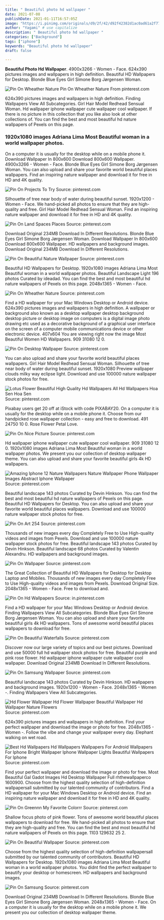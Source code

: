 ```yaml
---
title: " Beautiful photo hd wallpaper "
date: 2021-07-08
publishDate: 2021-01-11T16:57:05Z
image: "https://i.pinimg.com/originals/d9/2f/42/d92f42382d1ac0ad61a2f772bf5f47aa.jpg"
author: "Yagami" # use capitalize
description: " Beautiful photo hd wallpaper "
categories: ["Background"]
tags: ["iphone"]
keywords: "Beautiful photo hd wallpaper"
draft: false

---
```



**Beautiful Photo Hd Wallpaper**. 4900x3266 - Women - Face. 624x390 pictures images and wallpapers in high definition. Beautiful HD Wallpapers for Desktop. Blonde Blue Eyes Girl Simone Borg Jørgensen Woman.

![Pin On Wheather Nature](https://i.pinimg.com/originals/75/e0/b2/75e0b20e74e0e83402decbabba7f8168.jpg "Pin On Wheather Nature")
Pin On Wheather Nature From pinterest.com


624x390 pictures images and wallpapers in high definition. Finding Wallpapers View All Subcategories. Girl Hair Model Redhead Sensual Woman. Hd wallpaper iphone wallpaper cute wallpaper cool wallpaper. If there is no picture in this collection that you like also look at other collections of. You can find the best and most beautiful hd nature wallpapers of Pexels on this page.

### 1920x1080 images Adriana Lima Most Beautiful woman in a world wallpaper photos.

On a computer it is usually for the desktop while on a mobile phone it. Download Wallpaper In 800x600 Download 800x600 Wallpaper. 4900x3266 - Women - Face. Blonde Blue Eyes Girl Simone Borg Jørgensen Woman. You can also upload and share your favorite world beautiful places wallpapers. Find an inspiring nature wallpaper and download it for free in HD and 4K quality.


![Pin On Projects To Try](https://i.pinimg.com/originals/c1/b8/d0/c1b8d0bf43d9eb99b3934a4765b9d74f.jpg "Pin On Projects To Try")
Source: pinterest.com

Silhouette of tree near body of water during beautiful sunset. 1920x1200 - Women - Face. We hand-picked all photos to ensure that they are high-quality and free. Girl Hair Model Redhead Sensual Woman. Find an inspiring nature wallpaper and download it for free in HD and 4K quality.

![Pin On Land Spaces Places](https://i.pinimg.com/originals/b1/94/0e/b1940eb27d12eadbcdaa86dca0f1037d.jpg "Pin On Land Spaces Places")
Source: pinterest.com

Download Original 234MB Download In Different Resolutions. Blonde Blue Eyes Girl Simone Borg Jørgensen Woman. Download Wallpaper In 800x600 Download 800x600 Wallpaper. HD wallpapers and background images. Download Original 234MB Download In Different Resolutions.

![Pin On Beautiful Nature Wallpaper](https://i.pinimg.com/564x/49/2d/ec/492deccaa933f1a02d4836fdf28dc7d0.jpg "Pin On Beautiful Nature Wallpaper")
Source: pinterest.com

Beautiful HD Wallpapers for Desktop. 1920x1080 images Adriana Lima Most Beautiful woman in a world wallpaper photos. Beautiful Landscape Light 196 photos Curated by ideadad. You can find the best and most beautiful hd nature wallpapers of Pexels on this page. 2048x1365 - Women - Face.

![Pin On Wheather Nature](https://i.pinimg.com/originals/75/e0/b2/75e0b20e74e0e83402decbabba7f8168.jpg "Pin On Wheather Nature")
Source: pinterest.com

Find a HD wallpaper for your Mac Windows Desktop or Android device. 624x390 pictures images and wallpapers in high definition. A wallpaper or background also known as a desktop wallpaper desktop background desktop picture or desktop image on computers is a digital image photo drawing etc used as a decorative background of a graphical user interface on the screen of a computer mobile communications device or other electronic device. 407x604 You are viewing right now the image Most Beautiful Women HD Wallpapers. 909 31080 12 0.

![Pin On Desktop Wallpaper](https://i.pinimg.com/originals/b4/5a/69/b45a69298e312ac7049da8be77842aee.jpg "Pin On Desktop Wallpaper")
Source: pinterest.com

You can also upload and share your favorite world beautiful places wallpapers. Girl Hair Model Redhead Sensual Woman. Silhouette of tree near body of water during beautiful sunset. 1920x1080 Preview wallpaper clouds milky way eclipse light. Download and use 100000 nature wallpaper stock photos for free.

![Lotus Flower Beautiful High Quality Hd Wallpapers All Hd Wallpapers Hoa Sen Hoa Sen](https://i.pinimg.com/originals/b8/36/2a/b8362a9acdad0d6b230dc4c7b8f7fb52.jpg "Lotus Flower Beautiful High Quality Hd Wallpapers All Hd Wallpapers Hoa Sen Hoa Sen")
Source: pinterest.com

Pixabay users get 20 off at iStock with code PIXABAY20. On a computer it is usually for the desktop while on a mobile phone it. Choose from our handpicked rose wallpaper collection - easy and free to download. 491 24750 10 0. Rose Flower Petal Love.

![Pin On Nice Picture](https://i.pinimg.com/originals/67/34/43/6734434b9abc22d542515d7e50e258fa.jpg "Pin On Nice Picture")
Source: pinterest.com

Hd wallpaper iphone wallpaper cute wallpaper cool wallpaper. 909 31080 12 0. 1920x1080 images Adriana Lima Most Beautiful woman in a world wallpaper photos. We present you our collection of desktop wallpaper theme. You can also upload and share your favorite beautiful girls 4k HD wallpapers.

![Amazing Iphone 12 Nature Wallpapers Nature Wallpaper Phone Wallpaper Images Abstract Iphone Wallpaper](https://i.pinimg.com/originals/40/85/ef/4085ef01d18ac311bf26fa299fc2fb63.png "Amazing Iphone 12 Nature Wallpapers Nature Wallpaper Phone Wallpaper Images Abstract Iphone Wallpaper")
Source: pinterest.com

Beautiful landscape 143 photos Curated by Devin Hinkson. You can find the best and most beautiful hd nature wallpapers of Pexels on this page. Beautiful HD Wallpapers for Desktop. You can also upload and share your favorite world beautiful places wallpapers. Download and use 100000 nature wallpaper stock photos for free.

![Pin On Art 254](https://i.pinimg.com/originals/84/92/1d/84921d5de76e656f28be142abc710987.jpg "Pin On Art 254")
Source: pinterest.com

Thousands of new images every day Completely Free to Use High-quality videos and images from Pexels. Download and use 100000 nature wallpaper stock photos for free. Beautiful landscape 143 photos Curated by Devin Hinkson. Beautiful landscape 68 photos Curated by Valentin Alexandru. HD wallpapers and background images.

![Pin On Wallpaper](https://i.pinimg.com/originals/37/a9/06/37a906be8bd465bb52f092f3f89f9def.jpg "Pin On Wallpaper")
Source: pinterest.com

The Great Collection of Beautiful HD Wallpapers for Desktop for Desktop Laptop and Mobiles. Thousands of new images every day Completely Free to Use High-quality videos and images from Pexels. Download Original Size. 2048x1365 - Women - Face. Free to download and.

![Pin On Hd Wallpapers](https://i.pinimg.com/originals/fe/20/d2/fe20d21a45e07d08aa598c5574c5101f.jpg "Pin On Hd Wallpapers")
Source: in.pinterest.com

Find a HD wallpaper for your Mac Windows Desktop or Android device. Finding Wallpapers View All Subcategories. Blonde Blue Eyes Girl Simone Borg Jørgensen Woman. You can also upload and share your favorite beautiful girls 4k HD wallpapers. Tons of awesome world beautiful places wallpapers to download for free.

![Pin On Beautiful Waterfalls](https://i.pinimg.com/originals/91/b7/9d/91b79dbaaede239a8b261660ed81b1e7.jpg "Pin On Beautiful Waterfalls")
Source: pinterest.com

Discover now our large variety of topics and our best pictures. Download and use 50000 full hd wallpaper stock photos for free. Beautiful purple and pink rose flower. Hd wallpaper iphone wallpaper cute wallpaper cool wallpaper. Download Original 234MB Download In Different Resolutions.

![Pin On Samsung Wallpaper](https://i.pinimg.com/736x/e9/3a/96/e93a96c09e7b02691cc405a82ac448bc.jpg "Pin On Samsung Wallpaper")
Source: pinterest.com

Beautiful landscape 143 photos Curated by Devin Hinkson. HD wallpapers and background images. 1920x1200 - Women - Face. 2048x1365 - Women -. Finding Wallpapers View All Subcategories.

![Hd Flower Wallpaper Hd Flower Wallpaper Beautiful Wallpaper Hd Wallpaper Nature Flowers](https://i.pinimg.com/originals/cd/83/6b/cd836ba567990a8f37503e58a51eddcd.jpg "Hd Flower Wallpaper Hd Flower Wallpaper Beautiful Wallpaper Hd Wallpaper Nature Flowers")
Source: pinterest.com

624x390 pictures images and wallpapers in high definition. Find your perfect wallpaper and download the image or photo for free. 2048x1365 - Women -. Follow the vibe and change your wallpaper every day. Elephant walking on wet road.

![Best Hd Wallpapers Hd Wallpapers Wallpapers For Android Wallpapers For Iphone Bright Wallpaper Iphone Wallpaper Lights Beautiful Wallpapers For Iphone](https://i.pinimg.com/originals/d8/61/ee/d861ee91ee80faded298979fb22a8c53.jpg "Best Hd Wallpapers Hd Wallpapers Wallpapers For Android Wallpapers For Iphone Bright Wallpaper Iphone Wallpaper Lights Beautiful Wallpapers For Iphone")
Source: pinterest.com

Find your perfect wallpaper and download the image or photo for free. Most Beautiful Gal Gadot Images Hd Desktop Wallpaper Full rhthewallpaperco 1600900. Choose from the highest quality selection of high-definition wallpapersall submitted by our talented community of contributors. Find a HD wallpaper for your Mac Windows Desktop or Android device. Find an inspiring nature wallpaper and download it for free in HD and 4K quality.

![Pin On Greennn My Favorite Colorrr](https://i.pinimg.com/originals/a1/58/2d/a1582d2ddfc352ae34f0368f38ccc768.jpg "Pin On Greennn My Favorite Colorrr")
Source: pinterest.com

Shallow focus photo of pink flower. Tons of awesome world beautiful places wallpapers to download for free. We hand-picked all photos to ensure that they are high-quality and free. You can find the best and most beautiful hd nature wallpapers of Pexels on this page. 1103 129632 25 2.

![Pin On Beautiful Wallpaper](https://i.pinimg.com/736x/ec/bc/16/ecbc161c8aff54670c8876b3e287dce2.jpg "Pin On Beautiful Wallpaper")
Source: pinterest.com

Choose from the highest quality selection of high-definition wallpapersall submitted by our talented community of contributors. Beautiful HD Wallpapers for Desktop. 1920x1080 images Adriana Lima Most Beautiful woman in a world wallpaper photos. You didnt find the perfect wallpaper to beautify your desktop or homescreen. HD wallpapers and background images.

![Pin On Samsung](https://i.pinimg.com/originals/d9/2f/42/d92f42382d1ac0ad61a2f772bf5f47aa.jpg "Pin On Samsung")
Source: pinterest.com

Download Original 234MB Download In Different Resolutions. Blonde Blue Eyes Girl Simone Borg Jørgensen Woman. 2048x1365 - Women - Face. On a computer it is usually for the desktop while on a mobile phone it. We present you our collection of desktop wallpaper theme.

